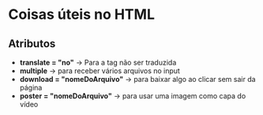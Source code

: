 # Coisas úteis no HTML

## Atributos
 - **translate = "no"** -> Para a tag não ser traduzida
 - **multiple** -> para receber vários arquivos no input
 - **download = "nomeDoArquivo"** -> para baixar algo ao clicar sem sair da página
 - **poster = "nomeDoArquivo"** -> para usar uma imagem como capa do vídeo